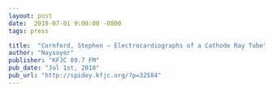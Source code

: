 ```yaml
---
layout: post
date:  2018-07-01 9:00:00 -0800
tags: press

title:  "Cornford, Stephen – Electrocardiographs of a Cathode Ray Tube"
author: "Naysayer"
publisher: "KFJC 89.7 FM"
pub_date: "Jul 1st, 2018"
pub_url: "http://spidey.kfjc.org/?p=32584"
---
```

